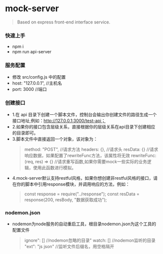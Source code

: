 <h1>mock-server</h1>

> Based on express front-end interface service.

<h3>快速上手</h3>

- npm i
- npm run api-server

<h3>服务配置</h3>

- 修改 src/config.js 中的配置
- host: "127.0.0.1", //主机名
- port: 3000 //端口

<h3>创建接口</h3>

- 1.在 api 目录下创建一个脚本文件，控制台会输出你创建文件的路径生成一个接口地址,例如：http://127.0.0.1:3000/test-api；
- 2.如果你的接口包含层级关系，直接根据你的层级关系在api目录下创建相应的目录即可。
- 3.脚本文件中直接返回一个对象，该对象为：
  > method: "POST", //请求方法
  > headers: {}, //请求头
  > resData: {} //请求响应数据，如果配置了rewriteFunc方法，该属性将无效
  > rewriteFunc: (req, res) => {} //请求重写函数,如果你需要mock一些实际的业务逻辑，使用此函数进行模拟。
- 4.mock-server默认支持restful风格，如果你想创建非restful风格的接口，请在你的脚本中引用response模块，并调用响应的方法，例如：
  > const response = require("../response");
  > const resData = response(200, resBody, "数据获取成功");

<h3>nodemon.json</h3>

- nodemon为node服务的自动重启工具，根目录nodemon.json为这个工具的配置文件
  > ignore": [] //nodemon忽略的目录"
  > watch: [] //nodemon监听的目录
  > "ext": "js json" //监听文件后缀名，用空格隔开